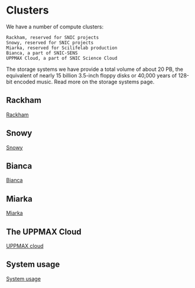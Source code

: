 # Clusters


We have a number of compute clusters:

    Rackham, reserved for SNIC projects
    Snowy, reserved for SNIC projects
    Miarka, reserved for Scilifelab production
    Bianca, a part of SNIC-SENS
    UPPMAX Cloud, a part of SNIC Science Cloud

The storage systems we have provide a total volume of about 20 PB, the equivalent of nearly 15 billion 3.5-inch floppy disks or 40,000 years of 128-bit encoded music. Read more on the storage systems page.

## Rackham
[Rackham](https://www.uppmax.uu.se/resources/systems/the-rackham-cluster/)

## Snowy
[Snowy](https://www.uppmax.uu.se/resources/systems/the-snowy-cluster/)

## Bianca
[Bianca](https://www.uppmax.uu.se/resources/systems/the-bianca-cluster/)

## Miarka
[Miarka](https://www.uppmax.uu.se/resources/systems/miarka-cluster/)

## The UPPMAX Cloud
[UPPMAX cloud](https://www.uppmax.uu.se/resources/systems/the-uppmax-cloud/)

## System usage
[System usage](https://www.uppmax.uu.se/resources/system-usage/)

